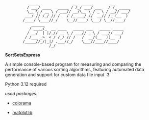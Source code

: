                _____               __  _____        __       
              / ___/ ____   _____ / /_/ ___/ ___   / /_ _____
              \__ \ / __ \ / ___// __/\__ \ / _ \ / __// ___/
             ___/ // /_/ // /   / /_ ___/ //  __// /_ (__  ) 
            /____/ \____//_/    \__//____/ \___/ \__//____/  
                ______                                       
               / ____/_  __ ____   _____ ___   _____ _____   
              / __/  | |/_// __ \ / ___// _ \ / ___// ___/   
             / /___ _>  < / /_/ // /   /  __/(__  )(__  )    
            /_____//_/|_|/ .___//_/    \___//____//____/     
                        /_/                                  

**SortSetsExpress**

A simple console-based program for measuring and comparing the performance of various sorting algorithms, featuring automated data generation and support for custom data file input :3

Python 3.12 required

*used packages:*

* [colorama](https://pypi.org/project/colorama/)

* [matplotlib](https://pypi.org/project/matplotlib/)
